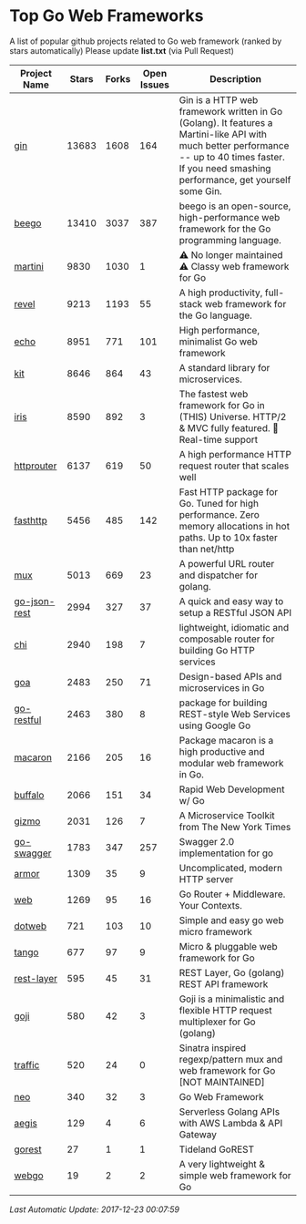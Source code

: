 # Top Go Web Frameworks
A list of popular github projects related to Go web framework (ranked by stars automatically)
Please update **list.txt** (via Pull Request)

| Project Name | Stars | Forks | Open Issues | Description |
| ------------ | ----- | ----- | ----------- | ----------- |
| [gin](https://github.com/gin-gonic/gin) | 13683 | 1608 | 164 | Gin is a HTTP web framework written in Go (Golang). It features a Martini-like API with much better performance -- up to 40 times faster. If you need smashing performance, get yourself some Gin. |
| [beego](https://github.com/astaxie/beego) | 13410 | 3037 | 387 | beego is an open-source, high-performance web framework for the Go programming language. |
| [martini](https://github.com/go-martini/martini) | 9830 | 1030 | 1 | ⚠️ No longer maintained ⚠️  Classy web framework for Go |
| [revel](https://github.com/revel/revel) | 9213 | 1193 | 55 | A high productivity, full-stack web framework for the Go language. |
| [echo](https://github.com/labstack/echo) | 8951 | 771 | 101 | High performance, minimalist Go web framework |
| [kit](https://github.com/go-kit/kit) | 8646 | 864 | 43 | A standard library for microservices. |
| [iris](https://github.com/kataras/iris) | 8590 | 892 | 3 | The fastest web framework for Go in (THIS) Universe. HTTP/2 & MVC fully featured. :gift: Real-time support |
| [httprouter](https://github.com/julienschmidt/httprouter) | 6137 | 619 | 50 | A high performance HTTP request router that scales well |
| [fasthttp](https://github.com/valyala/fasthttp) | 5456 | 485 | 142 | Fast HTTP package for Go. Tuned for high performance. Zero memory allocations in hot paths. Up to 10x faster than net/http |
| [mux](https://github.com/gorilla/mux) | 5013 | 669 | 23 | A powerful URL router and dispatcher for golang. |
| [go-json-rest](https://github.com/ant0ine/go-json-rest) | 2994 | 327 | 37 | A quick and easy way to setup a RESTful JSON API |
| [chi](https://github.com/go-chi/chi) | 2940 | 198 | 7 | lightweight, idiomatic and composable router for building Go HTTP services |
| [goa](https://github.com/goadesign/goa) | 2483 | 250 | 71 | Design-based APIs and microservices in Go |
| [go-restful](https://github.com/emicklei/go-restful) | 2463 | 380 | 8 | package for building REST-style Web Services using Google Go |
| [macaron](https://github.com/go-macaron/macaron) | 2166 | 205 | 16 | Package macaron is a high productive and modular web framework in Go. |
| [buffalo](https://github.com/gobuffalo/buffalo) | 2066 | 151 | 34 | Rapid Web Development w/ Go |
| [gizmo](https://github.com/NYTimes/gizmo) | 2031 | 126 | 7 | A Microservice Toolkit from The New York Times |
| [go-swagger](https://github.com/go-swagger/go-swagger) | 1783 | 347 | 257 | Swagger 2.0 implementation for go |
| [armor](https://github.com/labstack/armor) | 1309 | 35 | 9 | Uncomplicated, modern HTTP server |
| [web](https://github.com/gocraft/web) | 1269 | 95 | 16 | Go Router + Middleware. Your Contexts. |
| [dotweb](https://github.com/devfeel/dotweb) | 721 | 103 | 10 | Simple and easy go web micro framework |
| [tango](https://github.com/lunny/tango) | 677 | 97 | 9 | Micro & pluggable web framework for Go |
| [rest-layer](https://github.com/rs/rest-layer) | 595 | 45 | 31 | REST Layer, Go (golang) REST API framework |
| [goji](https://github.com/goji/goji) | 580 | 42 | 3 | Goji is a minimalistic and flexible HTTP request multiplexer for Go (golang) |
| [traffic](https://github.com/pilu/traffic) | 520 | 24 | 0 | Sinatra inspired regexp/pattern mux and web framework for Go [NOT MAINTAINED] |
| [neo](https://github.com/ivpusic/neo) | 340 | 32 | 3 | Go Web Framework |
| [aegis](https://github.com/tmaiaroto/aegis) | 129 | 4 | 6 | Serverless Golang APIs with AWS Lambda & API Gateway |
| [gorest](https://github.com/tideland/gorest) | 27 | 1 | 1 | Tideland GoREST |
| [webgo](https://github.com/bnkamalesh/webgo) | 19 | 2 | 2 | A very lightweight & simple web framework for Go |

*Last Automatic Update: 2017-12-23 00:07:59*